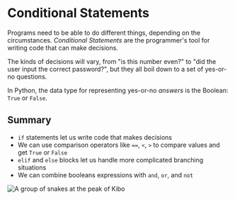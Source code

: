# Conditional Statements

Programs need to be able to do different things, depending on the circumstances.  _Conditional Statements_ are the programmer's tool for writing code that can make decisions.

The kinds of decisions will vary, from "is this number even?" to "did the user input the correct password?", but they all boil down to a set of yes-or-no questions.

In Python, the data type for representing yes-or-no _answers_ is the Boolean: `True` or `False`.

## Summary

- `if` statements let us write code that makes decisions
- We can use comparison operators like `==`, `<`, `>` to compare values and get `True` or `False`
- `elif` and `else` blocks let us handle more complicated branching situations
- We can combine booleans expressions with `and`, `or`, and `not`


![A group of snakes at the peak of Kibo](/images/snake_summit.png)